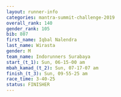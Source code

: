 ```yaml
---
layout: runner-info 
categories: mantra-summit-challenge-2019 
overall_rank: 140
gender_rank: 105
bib: 807
first_name: Iqbal Nalendra
last_name: Wirasta
gender: M
team_name: Indorunners Surabaya
start_(t_1): Sun, 06-15-00 am
mbah_kamad_(t_2): Sun, 07-17-07 am
finish_(t_3): Sun, 09-55-25 am
race_time: 3-40-25
status: FINISHER
---
```

